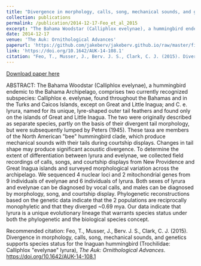 ```yaml
---
title: "Divergence in morphology, calls, song, mechanical sounds, and genetics supports species status for the Inaguan hummingbird (Trochilidae: Calliphlox evelynae lyrura)"
collection: publications
permalink: /publication/2014-12-17-Feo_et_al_2015
excerpt: "The Bahama Woodstar (Calliphlox evelynae), a hummingbird endemic to the Bahama Archipelago, comprises two currently recognized subspecies: Calliphlox e. evelynae, found throughout the Bahamas and in the Turks and Caicos Islands, except on Great and Little Inagua; and C. e. lyrura, named for its unique, lyre-shaped outer tail feathers and found only on the islands of Great and Little Inagua. The two were originally described as separate species, partly on the basis of their divergent tail morphology, but were subsequently lumped by Peters (1945)."
date: 2014-12-17
venue: 'The Auk: Ornithological Advances'
paperurl: 'https://github.com/jakeberv/jakeberv.github.io/raw/master/files/pdf/papers/Feo_et_al_2015.pdf'
link: 'https://doi.org/10.1642/AUK-14-108.1'
citation: "Feo, T., Musser, J., Berv. J. S., Clark, C. J. (2015). Divergence in morphology, calls, song, mechanical sounds, and genetics supports species status for the Inaguan hummingbird (Trochilidae: Calliphlox evelynae; lyrura). <i>The Auk: Ornithological Advances</i>."
---
```

[Download paper here](https://github.com/jakeberv/jakeberv.github.io/raw/master/files/pdf/papers/Feo_et_al_2015.pdf)

ABSTRACT:
The Bahama Woodstar (Calliphlox evelynae), a hummingbird endemic to the Bahama Archipelago, comprises two currently recognized subspecies: Calliphlox e. evelynae, found throughout the Bahamas and in the Turks and Caicos Islands, except on Great and Little Inagua; and C. e. lyrura, named for its unique, lyre-shaped outer tail feathers and found only on the islands of Great and Little Inagua. The two were originally described as separate species, partly on the basis of their divergent tail morphology, but were subsequently lumped by Peters (1945). These taxa are members of the North American "bee" hummingbird clade, which produce mechanical sounds with their tails during courtship displays. Changes in tail shape may produce significant acoustic divergence. To determine the extent of differentiation between lyrura and evelynae, we collected field recordings of calls, songs, and courtship displays from New Providence and Great Inagua islands and surveyed morphological variation across the archipelago. We sequenced 4 nuclear loci and 2 mitochondrial genes from 9 individuals of evelynae and 6 individuals of lyrura. Both sexes of lyrura and evelynae can be diagnosed by vocal calls, and males can be diagnosed by morphology, song, and courtship display. Phylogenetic reconstructions based on the genetic data indicate that the 2 populations are reciprocally monophyletic and that they diverged ~0.69 mya. Our data indicate that lyrura is a unique evolutionary lineage that warrants species status under both the phylogenetic and the biological species concept.

Recommended citation: Feo, T., Musser, J., Berv. J. S., Clark, C. J. (2015). Divergence in morphology, calls, song, mechanical sounds, and genetics supports species status for the Inaguan hummingbird (Trochilidae: Calliphlox "evelynae" lyrura), <i>The Auk: Ornithological Advances</i>. https://doi.org/10.1642/AUK-14-108.1